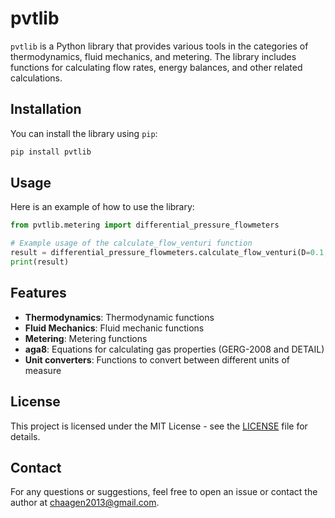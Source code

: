 # pvtlib

`pvtlib` is a Python library that provides various tools in the categories of thermodynamics, fluid mechanics, and metering. The library includes functions for calculating flow rates, energy balances, and other related calculations.

## Installation

You can install the library using `pip`:

```sh
pip install pvtlib
```

## Usage

Here is an example of how to use the library:

```py
from pvtlib.metering import differential_pressure_flowmeters

# Example usage of the calculate_flow_venturi function
result = differential_pressure_flowmeters.calculate_flow_venturi(D=0.1, d=0.05, dP=200, rho1=1000)
print(result)
```

## Features

- **Thermodynamics**: Thermodynamic functions
- **Fluid Mechanics**: Fluid mechanic functions
- **Metering**: Metering functions
- **aga8**: Equations for calculating gas properties (GERG-2008 and DETAIL)
- **Unit converters**: Functions to convert between different units of measure

## License

This project is licensed under the MIT License - see the [LICENSE](https://github.com/chagenvik/pvtlib/blob/main/LICENSE) file for details.

## Contact

For any questions or suggestions, feel free to open an issue or contact the author at chaagen2013@gmail.com.
